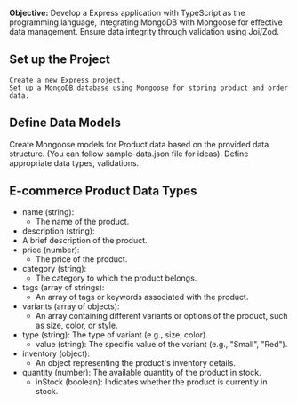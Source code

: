**Objective:** Develop a Express application with TypeScript as the programming language, integrating MongoDB with Mongoose for effective data management. Ensure data integrity through validation using Joi/Zod.

## Set up the Project
    Create a new Express project.
    Set up a MongoDB database using Mongoose for storing product and order data.

## Define Data Models
Create Mongoose models for Product data based on the provided data structure. (You can follow sample-data.json file for ideas).
Define appropriate data types, validations.

## E-commerce Product Data Types
- name (string):
  - The name of the product.
- description (string):
 - A brief description of the product.
- price (number):
  - The price of the product.
- category (string):
  - The category to which the product belongs.
- tags (array of strings):
  - An array of tags or keywords associated with the product.
- variants (array of objects):
  - An array containing different variants or options of the product, such as size, color, or style.
- type (string): The type of variant (e.g., size, color).
  - value (string): The specific value of the variant (e.g., "Small", "Red").
- inventory (object):
  - An object representing the product's inventory details.
- quantity (number): The available quantity of the product in stock.
  - inStock (boolean): Indicates whether the product is currently in stock.
